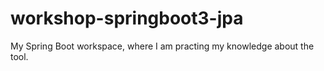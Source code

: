 # workshop-springboot3-jpa
My Spring Boot workspace, where I am practing my knowledge about the tool.
